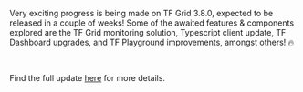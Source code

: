 <!-- *"This article was originally published by Victoria Obeegadoo a former member of ThreeFold Foundation."* -->

Very exciting progress is being made on TF Grid 3.8.0, expected to be released in a couple of weeks! Some of the awaited features & components explored are the TF Grid monitoring solution, Typescript client update, TF Dashboard upgrades, and TF Playground improvements, amongst others! 🔥

<br/>

Find the full update [here](https://forum.threefold.io/t/tf-product-updates-december-2022-tfgrid-v3-8-0-updates/3654) for more details.